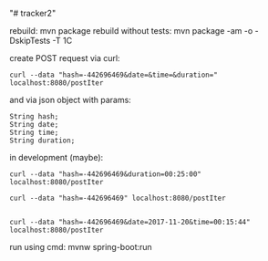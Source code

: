 "# tracker2" 

rebuild:
	mvn package
rebuild without tests:
	mvn package -am -o -DskipTests -T 1C
	
create POST request via curl:

	curl --data "hash=-442696469&date=&time=&duration=" localhost:8080/postIter
	
and via json object with params:
    
    String hash;
    String date;
    String time;
    String duration;
	
in development (maybe):	
	
	curl --data "hash=-442696469&duration=00:25:00" localhost:8080/postIter	
	
	curl --data "hash=-442696469" localhost:8080/postIter	
	
	
	curl --data "hash=-442696469&date=2017-11-20&time=00:15:44" localhost:8080/postIter	
	
	
	
run using cmd:
	mvnw spring-boot:run
	
	